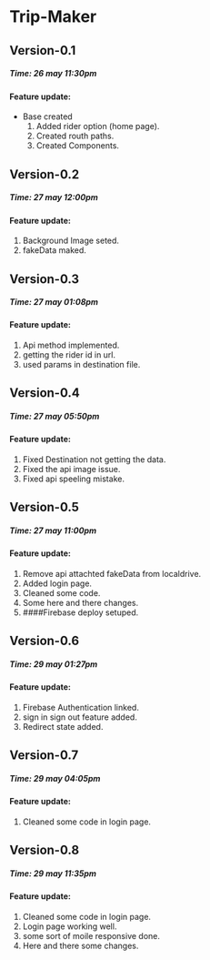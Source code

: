 # Trip-Maker

## Version-0.1

##### Time: 26 may 11:30pm

#### Feature update:

- Base created
  1.  Added rider option (home page).
  2.  Created routh paths.
  3.  Created Components.

## Version-0.2

##### Time: 27 may 12:00pm

#### Feature update:

1.  Background Image seted.
2.  fakeData maked.

## Version-0.3

##### Time: 27 may 01:08pm

#### Feature update:

1.  Api method implemented.
2.  getting the rider id in url.
3.  used params in destination file.

## Version-0.4

##### Time: 27 may 05:50pm

#### Feature update:

1.  Fixed Destination not getting the data.
2.  Fixed the api image issue.
3.  Fixed api speeling mistake.

## Version-0.5

##### Time: 27 may 11:00pm

#### Feature update:

1.  Remove api attachted fakeData from localdrive.
2.  Added login page.
3.  Cleaned some code.
4.  Some here and there changes.
5.  ####Firebase deploy setuped.

## Version-0.6

##### Time: 29 may 01:27pm

#### Feature update:

1.  Firebase Authentication linked.
2.  sign in sign out feature added.
3.  Redirect state added.

## Version-0.7

##### Time: 29 may 04:05pm

#### Feature update:

1. Cleaned some code in login page.

## Version-0.8

##### Time: 29 may 11:35pm

#### Feature update:

1. Cleaned some code in login page.
2. Login page working well.
3. some sort of moile responsive done.
4. Here and there some changes.
